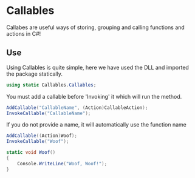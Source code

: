 # Callables
Callabes are useful ways of storing, grouping and calling functions and actions in C#!

Use
------------

Using Callables is quite simple, here we have used the DLL and imported the package statically.
```cs
using static Callables.Callables;
```

You must add a callable before 'Invoking' it which will run the method. 

```cs
AddCallable("CallableName", (Action)CallableAction);
InvokeCallable("CallableName");
```

If you do not provide a name, it will automatically use the function name

```cs
AddCallable((Action)Woof);
InvokeCallable("Woof"); 

static void Woof()
{
    Console.WriteLine("Woof, Woof!");
}
```
